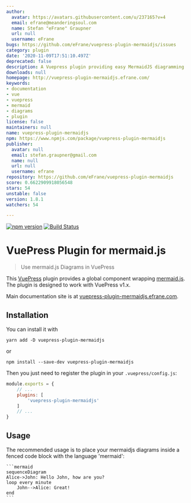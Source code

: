 ```yaml
---
author:
  avatar: https://avatars.githubusercontent.com/u/237165?v=4
  email: efrane@meanderingsoul.com
  name: Stefan "eFrane" Graupner
  url: null
  username: eFrane
bugs: https://github.com/eFrane/vuepress-plugin-mermaidjs/issues
category: plugin
date: '2020-11-09T17:51:10.497Z'
deprecated: false
description: A Vuepress plugin providing easy MermaidJS diagramming
downloads: null
homepage: http://vuepress-plugin-mermaidjs.efrane.com/
keywords:
- documentation
- vue
- vuepress
- mermaid
- diagrams
- plugin
license: false
maintainers: null
name: vuepress-plugin-mermaidjs
npm: https://www.npmjs.com/package/vuepress-plugin-mermaidjs
publisher:
  avatar: null
  email: stefan.graupner@gmail.com
  name: null
  url: null
  username: efrane
repository: https://github.com/eFrane/vuepress-plugin-mermaidjs
score: 0.6622909918056548
stars: 54
unstable: false
version: 1.8.1
watchers: 54

---
```


[![npm version](https://badge.fury.io/js/vuepress-plugin-mermaidjs.svg)](https://badge.fury.io/js/vuepress-plugin-mermaidjs)
[![Build Status](https://travis-ci.com/eFrane/vuepress-plugin-mermaidjs.svg?branch=master)](https://travis-ci.com/eFrane/vuepress-plugin-mermaidjs)

# VuePress Plugin for mermaid.js

> Use mermaid.js Diagrams in VuePress

This [VuePress][1] plugin provides a global component wrapping [mermaid.js][2].
The plugin is designed to work with VuePress v1.x.

Main documentation site is at [vuepress-plugin-mermaidjs.efrane.com][3].

## Installation

You can install it with

``` shell
yarn add -D vuepress-plugin-mermaidjs
```

or

``` shell
npm install --save-dev vuepress-plugin-mermaidjs
```

Then you just need to register the plugin in your `.vuepress/config.js`:

``` js
module.exports = {
    // ...
    plugins: [
        'vuepress-plugin-mermaidjs'
    ]
    // ...
}
```

## Usage

The recommended usage is to place your mermaidjs diagrams inside
a fenced code block with the language 'mermaid':

    ```mermaid
    sequenceDiagram
    Alice->John: Hello John, how are you?
    loop every minute
        John-->Alice: Great!
    end
    ```

[1]: https://vuepress.vuejs.org
[2]: https://mermaidjs.github.io
[3]: https://vuepress-plugin-mermaidjs.efrane.com
